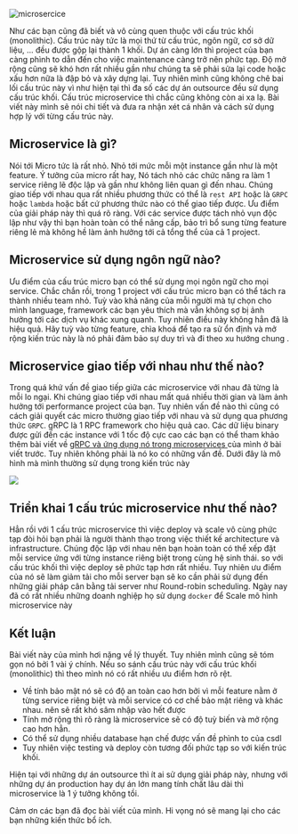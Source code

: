 ![microsercice](https://images.viblo.asia/c7f38e9d-b4bf-40ca-a72b-ec5ddc11f202.png)

Như các bạn cũng đã biết và vô cùng quen thuộc với cấu trúc khối (monolithic). Cấu trúc này tức là mọi thứ từ cấu trúc, ngôn ngữ, cơ sở dữ liệu, ... đều được gộp lại thành 1 khối. Dự án càng lớn thì project của bạn càng phình to dẫn đến cho việc maintenance càng trở nên phức tạp. Độ mở rộng cũng sẽ khó hơn rất nhiều gần như chúng ta sẽ phải sửa lại code hoặc xấu hơn nữa là đập bỏ và xây dựng lại. Tuy nhiên mình cũng không chê bai lối cấu trúc này vì như hiện tại thì đa số các dự án outsource đều sử dụng cấu trúc khối. Cấu trúc microservice thì chắc cũng không còn ai xa lạ. Bài viết này mình sẽ nói chi tiết và đưa ra nhận xét cá nhân và cách sử dụng hợp lý với từng cấu trúc này.

## Microservice là gì?
Nói tới Micro tức là rất nhỏ. Nhỏ tới mức mỗi một instance gần như là một feature. Ý tưởng của micro rất hay, Nó tách nhỏ các chức năng ra làm 1 service riêng lẽ độc lập và gần như không liên quan gì đến nhau. Chúng giao tiếp với nhau qua rất nhiều phương thức có thể là `rest API` hoặc là `GRPC` hoặc `lambda`  hoặc bất cứ phương thức nào có thể giao tiếp được. Ưu điểm của giải pháp này thì quá rõ ràng. Với các service được tách nhỏ vụn độc lập như vậy thì bạn hoàn toàn có thể nâng cấp, bảo trì bổ sung từng feature riêng lẻ mà không hề làm ảnh hưởng tới cả tổng thể của cả 1 project.

## Microservice sử dụng ngôn ngữ nào?
Ưu điểm của cấu trúc micro bạn có thể sử dụng mọi ngôn ngữ cho mọi service. Chắc chắn rồi, trong 1 project với cấu trúc micro bạn có thể tách ra thành nhiều team nhỏ. Tuỳ vào khả năng của mỗi người mà tự chọn cho mình language, framework các bạn yêu thích mà vẫn không sợ bị ảnh hưởng tới các dịch vụ khác xung quanh. Tuy nhiên điều này không hẳn đã là hiệu quả. Hãy tuỳ vào từng feature, chìa khoá để tạo ra sử ổn định và mở rộng kiến trúc này là nó phải đảm bảo sự duy trì và đi theo xu hướng chung .

## Microservice giao tiếp với nhau như thế nào?
Trong quá khứ vấn đề giao tiếp giữa các microservice với nhau đã từng là mỗi lo ngại. Khi chúng giao tiếp với nhau mất quá nhiều thời gian và làm ảnh hưởng tới performance project của bạn. Tuy nhiên vấn đề nào thì cũng có cách giải quyết các micro thường giao tiếp với nhau và sử dụng qua phương thức `GRPC`. gRPC là 1 RPC framework cho hiệu quả cao. Các dữ liệu binary được gửi đến các instance với 1 tốc độ cực cao các bạn có thể tham khảo thêm bài viết về [gRPC và ứng dụng nó trong microservices
](https://viblo.asia/p/grpc-va-ung-dung-no-trong-microservices-ORNZqo8N50n) của mình ở bài viết trước. Tuy nhiên không phải là nó ko có những vấn đề. Dưới đây là mô hình mà mình thường sử dụng trong kiến trúc này


![](https://images.viblo.asia/3aef761f-4647-47df-a93a-c4966dc121b5.jpg)

## Triển khai 1 cấu trúc microservice như thế nào?
Hẳn rồi với 1 cấu trúc microservice thì việc deploy và scale vô cùng phức tạp đòi hỏi bạn phải là người thành thạo trong việc thiết kế architecture và infrastructure. Chúng độc lập với nhau nên bạn hoàn toàn có thể xếp đặt mỗi service ứng với từng instance riêng biệt trong cùng hệ sinh thái. so với cấu trúc khối thì việc deploy sẽ phức tạp hơn rất nhiều. Tuy nhiên ưu điểm của nó sẽ làm giảm tải cho mỗi server bạn sẽ ko cần phải sử dụng đến những giải pháp cân bằng tải server như Round-robin scheduling. Ngày nay đã có rất nhiều những doanh nghiệp họ sử dụng `docker` để Scale mô hình microservice này

## Kết luận
Bài viết này của mình hơi nặng về lý thuyết. Tuy nhiên mình cũng sẽ tóm gọn nó bởi 1 vài ý chính.
Nếu so sánh cấu trúc này với cấu trúc khối (monolithic) thì theo mình nó có rất nhiều ưu điểm hơn rõ rệt.
* Về tính bảo mật nó sẽ có độ an toàn cao hơn bởi vì mỗi feature nằm ở từng service riêng biệt và mỗi service có cơ chế bảo mật riêng và khác nhau. nên sẽ rất khó sâm nhập vào hết được
* Tính mở rộng thì rõ ràng là microservice sẽ có độ tuỳ biến và mở rộng cao hơn hẳn.
* Có thể sử dụng nhiều database hạn chế được vấn đề phình to của csdl
* Tuy nhiên việc testing và deploy còn tương đối phức tạp so với kiến trúc khối.

Hiện tại với những dự án outsource thì ít ai sử dụng giải pháp này, nhưng với những dự án production hay dự án lớn mang tính chất lâu dài thì microservice là 1 ý tưởng không tồi. 

Cảm ơn các bạn đã đọc bài viết của mình. Hi vọng nó sẽ mang lại cho các bạn những kiến thức bổ ích.